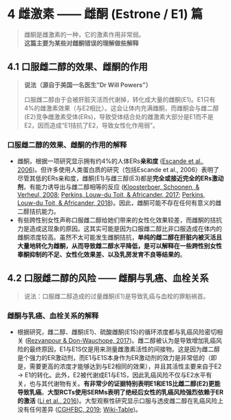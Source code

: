 # 4 雌激素 —— 雌酮 (Estrone / E1) 篇

> 雌酮是雌激素的一种，它的激素作用非常弱。  
> **这篇主要为某些对雌酮错误的理解做些解释**

## 4.1 口服雌二醇的效果、雌酮的作用

> **说法（源自于美国一名医生”Dr Will Powers”）**
>
> 口服雌二醇由于会被肝脏灭活而代谢掉，转化成大量的雌酮(E1)。E1只有4%的雌激素效果（与E2相比）。这会让体内充满雌酮，而雌酮会与雌二醇(E2)竞争雌激素受体(ERs)，导致受体结合处的雌激素大部分是E1而不是E2，因而造成“E1拮抗了E2，导致女性化作用弱”。

### 口服雌二醇的效果、雌酮的作用的解释

- 雌酮，根据一项研究显示拥有约4%的人体ERs**亲和度** ([Escande et al., 2006](https://doi.org/10.1016/j.bcp.2006.02.002))。但许多使用人类蛋白质的研究（包括Escande et al., 2006）表明了尽管其低的ERs亲和度，雌酮(E1)与雌三醇(E3)都是**完全或接近完全的ERs激动剂**，有能力诱导出与雌二醇相等的反应 ([Kloosterboer, Schoonen, & Verheul, 2008](https://docdro.id/ouFP6PS); [Perkins, Louw-du Toit, & Africander, 2017](https://doi.org/10.1016/j.jsbmb.2017.07.022); [Perkins, Louw-du Toit, & Africander, 2018](https://doi.org/10.1530/JME-18-0094))。因此，雌酮可能不存在任何有意义的雌二醇拮抗能力。
- 有些跨性别女性声称口服雌二醇给她们带来的女性化效果较差，而雌酮的拮抗力是造成这现象的原因。这其实可能是因为口服雌二醇比非口服造成在体内的雌酮浓度较高。虽然不太可能发生雌酮拮抗，**单纯的雌二醇在肝脏内被灭活且大量地转化为雌酮，从而导致雌二醇水平降低，是可以解释在一些跨性别女性睾酮抑制的不足、女性化效果差、以及乳房发育不良等结果的**。

## 4.2 口服雌二醇的风险 —— 雌酮与乳癌、血栓关系

> 说法：口服雌二醇造成的过量雌酮(E1)是导致乳癌与血栓的罪魁祸首。

### 雌酮与乳癌、血栓关系的解释

- 根据研究，雌二醇、雌酮(E1)、硫酸雌酮(E1S)的循环浓度都与乳癌风险密切相关 ([Rezvanpour & Don-Wauchope, 2017](https://doi.org/10.1080/10408363.2016.1252310))。雌二醇被认为是导致增加乳癌风险的最终原因，E1与E1S仅是用来测量雌激素活性的间接物。这是因为雌二醇是个强力的ER激动剂，而E1与E1S本身作为ER激动剂的效力是非常低的（即是，需要更高的浓度才能够达到与E2相同的效果），并且其活性主要来自于E2 → E1的转化。此外，E2被代谢成E1与E1S，因此乳癌风险不仅与E2水平有关，也与其代谢物有关。**有非常少的证据特别表明E1和E1S比雌二醇(E2)更能导致乳癌**。**大型RCTs使用SERMs表明了绝经后女性的乳癌风险强烈依赖于ER的激活** ([Li et al., 2016](https://doi.org/10.1007/s00280-016-2959-0))。大型观察性研究显示口服与透皮雌二醇在乳癌风险上没有任何差异 ([CGHFBC, 2019](https://doi.org/10.1016/S0140-6736(19)31709-X); [Wiki-Table](https://en.wikipedia.org/wiki/Template:Worldwide_epidemiological_evidence_on_breast_cancer_risk_with_menopausal_hormone_therapy))。
